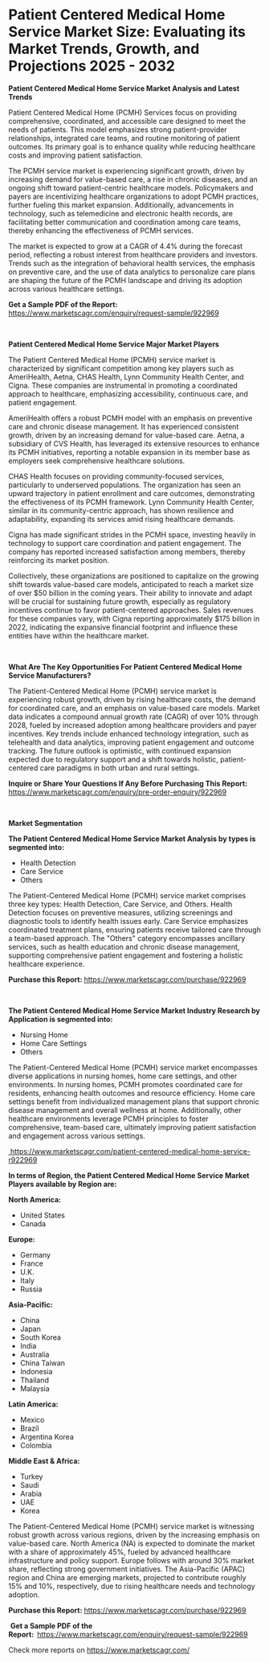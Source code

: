 <p><h1>Patient Centered Medical Home Service Market Size: Evaluating its Market Trends, Growth, and Projections 2025 - 2032</h1></p><p><strong>Patient Centered Medical Home Service Market Analysis and Latest Trends</strong></p>
<p><p>Patient Centered Medical Home (PCMH) Services focus on providing comprehensive, coordinated, and accessible care designed to meet the needs of patients. This model emphasizes strong patient-provider relationships, integrated care teams, and routine monitoring of patient outcomes. Its primary goal is to enhance quality while reducing healthcare costs and improving patient satisfaction.</p><p>The PCMH service market is experiencing significant growth, driven by increasing demand for value-based care, a rise in chronic diseases, and an ongoing shift toward patient-centric healthcare models. Policymakers and payers are incentivizing healthcare organizations to adopt PCMH practices, further fueling this market expansion. Additionally, advancements in technology, such as telemedicine and electronic health records, are facilitating better communication and coordination among care teams, thereby enhancing the effectiveness of PCMH services.</p><p>The market is expected to grow at a CAGR of 4.4% during the forecast period, reflecting a robust interest from healthcare providers and investors. Trends such as the integration of behavioral health services, the emphasis on preventive care, and the use of data analytics to personalize care plans are shaping the future of the PCMH landscape and driving its adoption across various healthcare settings.</p></p>
<p><strong>Get a Sample PDF of the Report:&nbsp;</strong> <a href="https://www.marketscagr.com/enquiry/request-sample/922969?utm_campaign=3096&utm_medium=2&utm_source=Github&utm_content=ia&utm_term=07032025&utm_id=patient-centered-medical-home-service">https://www.marketscagr.com/enquiry/request-sample/922969</a></p>
<p>&nbsp;</p>
<p><strong>Patient Centered Medical Home Service Major Market Players</strong></p>
<p><p>The Patient Centered Medical Home (PCMH) service market is characterized by significant competition among key players such as AmeriHealth, Aetna, CHAS Health, Lynn Community Health Center, and Cigna. These companies are instrumental in promoting a coordinated approach to healthcare, emphasizing accessibility, continuous care, and patient engagement. </p><p>AmeriHealth offers a robust PCMH model with an emphasis on preventive care and chronic disease management. It has experienced consistent growth, driven by an increasing demand for value-based care. Aetna, a subsidiary of CVS Health, has leveraged its extensive resources to enhance its PCMH initiatives, reporting a notable expansion in its member base as employers seek comprehensive healthcare solutions. </p><p>CHAS Health focuses on providing community-focused services, particularly to underserved populations. The organization has seen an upward trajectory in patient enrollment and care outcomes, demonstrating the effectiveness of its PCMH framework. Lynn Community Health Center, similar in its community-centric approach, has shown resilience and adaptability, expanding its services amid rising healthcare demands.</p><p>Cigna has made significant strides in the PCMH space, investing heavily in technology to support care coordination and patient engagement. The company has reported increased satisfaction among members, thereby reinforcing its market position.</p><p>Collectively, these organizations are positioned to capitalize on the growing shift towards value-based care models, anticipated to reach a market size of over $50 billion in the coming years. Their ability to innovate and adapt will be crucial for sustaining future growth, especially as regulatory incentives continue to favor patient-centered approaches. Sales revenues for these companies vary, with Cigna reporting approximately $175 billion in 2022, indicating the expansive financial footprint and influence these entities have within the healthcare market.</p></p>
<p>&nbsp;</p>
<p><strong>What Are The Key Opportunities For Patient Centered Medical Home Service Manufacturers?</strong></p>
<p><p>The Patient-Centered Medical Home (PCMH) service market is experiencing robust growth, driven by rising healthcare costs, the demand for coordinated care, and an emphasis on value-based care models. Market data indicates a compound annual growth rate (CAGR) of over 10% through 2028, fueled by increased adoption among healthcare providers and payer incentives. Key trends include enhanced technology integration, such as telehealth and data analytics, improving patient engagement and outcome tracking. The future outlook is optimistic, with continued expansion expected due to regulatory support and a shift towards holistic, patient-centered care paradigms in both urban and rural settings.</p></p>
<p><strong>Inquire or Share Your Questions If Any Before Purchasing This Report:</strong> <a href="https://www.marketscagr.com/enquiry/pre-order-enquiry/922969?utm_campaign=3096&utm_medium=2&utm_source=Github&utm_content=ia&utm_term=07032025&utm_id=patient-centered-medical-home-service">https://www.marketscagr.com/enquiry/pre-order-enquiry/922969</a></p>
<p>&nbsp;</p>
<p><strong>Market Segmentation</strong></p>
<p><strong>The Patient Centered Medical Home Service Market Analysis by types is segmented into:</strong></p>
<p><ul><li>Health Detection</li><li>Care Service</li><li>Others</li></ul></p>
<p><p>The Patient-Centered Medical Home (PCMH) service market comprises three key types: Health Detection, Care Service, and Others. Health Detection focuses on preventive measures, utilizing screenings and diagnostic tools to identify health issues early. Care Service emphasizes coordinated treatment plans, ensuring patients receive tailored care through a team-based approach. The "Others" category encompasses ancillary services, such as health education and chronic disease management, supporting comprehensive patient engagement and fostering a holistic healthcare experience.</p></p>
<p><strong>Purchase this Report:&nbsp;</strong><a href="https://www.marketscagr.com/purchase/922969?utm_campaign=3096&utm_medium=2&utm_source=Github&utm_content=ia&utm_term=07032025&utm_id=patient-centered-medical-home-service">https://www.marketscagr.com/purchase/922969</a></p>
<p>&nbsp;</p>
<p><strong>The Patient Centered Medical Home Service Market Industry Research by Application is segmented into:</strong></p>
<p><ul><li>Nursing Home</li><li>Home Care Settings</li><li>Others</li></ul></p>
<p><p>The Patient-Centered Medical Home (PCMH) service market encompasses diverse applications in nursing homes, home care settings, and other environments. In nursing homes, PCMH promotes coordinated care for residents, enhancing health outcomes and resource efficiency. Home care settings benefit from individualized management plans that support chronic disease management and overall wellness at home. Additionally, other healthcare environments leverage PCMH principles to foster comprehensive, team-based care, ultimately improving patient satisfaction and engagement across various settings.</p></p>
<p><a href="https://www.marketscagr.com/patient-centered-medical-home-service-r922969?utm_campaign=3096&utm_medium=2&utm_source=Github&utm_content=ia&utm_term=07032025&utm_id=patient-centered-medical-home-service">&nbsp;https://www.marketscagr.com/patient-centered-medical-home-service-r922969</a></p>
<p><strong>In terms of Region, the Patient Centered Medical Home Service Market Players available by Region are:</strong></p>
<p>
    <p> <strong> North America: </strong>
        <ul>
            <li>United States</li>
            <li>Canada</li>
        </ul>
        </p> 
    <p> <strong> Europe: </strong>
        <ul>
            <li>Germany</li>
            <li>France</li>
            <li>U.K.</li>
            <li>Italy</li>
            <li>Russia</li>
        </ul>
        </p> 
    <p> <strong> Asia-Pacific: </strong>
        <ul>
            <li>China</li>
            <li>Japan</li>
            <li>South Korea</li>
            <li>India</li>
            <li>Australia</li>
            <li>China Taiwan</li>
            <li>Indonesia</li>
            <li>Thailand</li>
            <li>Malaysia</li>
        </ul>
        </p> 
    <p> <strong> Latin America: </strong>
        <ul>
            <li>Mexico</li>
            <li>Brazil</li>
            <li>Argentina Korea</li>
            <li>Colombia</li>
        </ul>
        </p> 
    <p> <strong> Middle East & Africa: </strong>
        <ul>
            <li>Turkey</li>
            <li>Saudi</li>
            <li>Arabia</li>
            <li>UAE</li>
            <li>Korea</li>
        </ul>
    </p>
    </p>
<p><p>The Patient-Centered Medical Home (PCMH) service market is witnessing robust growth across various regions, driven by the increasing emphasis on value-based care. North America (NA) is expected to dominate the market with a share of approximately 45%, fueled by advanced healthcare infrastructure and policy support. Europe follows with around 30% market share, reflecting strong government initiatives. The Asia-Pacific (APAC) region and China are emerging markets, projected to contribute roughly 15% and 10%, respectively, due to rising healthcare needs and technology adoption.</p></p>
<p><strong>Purchase this Report: </strong><a href="https://www.marketscagr.com/purchase/922969?utm_campaign=3096&utm_medium=2&utm_source=Github&utm_content=ia&utm_term=07032025&utm_id=patient-centered-medical-home-service">https://www.marketscagr.com/purchase/922969</a></p>
<p>&nbsp;<strong>Get a Sample PDF of the Report:&nbsp;&nbsp;</strong><a href="https://www.marketscagr.com/enquiry/request-sample/922969?utm_campaign=3096&utm_medium=2&utm_source=Github&utm_content=ia&utm_term=07032025&utm_id=patient-centered-medical-home-service">https://www.marketscagr.com/enquiry/request-sample/922969</a></p>
<p><strong></strong></p>
<p>Check more reports on <a href="https://www.marketscagr.com/?utm_campaign=3096&utm_medium=2&utm_source=Github&utm_content=ia&utm_term=07032025&utm_id=patient-centered-medical-home-service">https://www.marketscagr.com/</a></p>